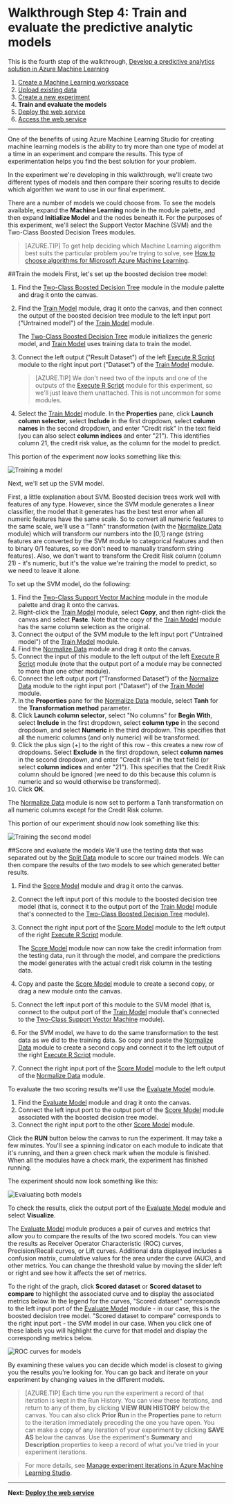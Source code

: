<properties
	pageTitle="Step 4: Train and evaluate the predictive analytic models | Microsoft Azure"
	description="Step 4 of the Develop a predictive solution walkthrough: Train, score, and evaluate multiple models in Azure Machine Learning Studio."
	services="machine-learning"
	documentationCenter=""
	authors="garyericson"
	manager="paulettm"
	editor="cgronlun"/>

<tags
	ms.service="machine-learning"
	ms.workload="data-services"
	ms.tgt_pltfrm="na"
	ms.devlang="na"
	ms.topic="article"
	ms.date="06/10/2016"
	ms.author="garye"/>


# Walkthrough Step 4: Train and evaluate the predictive analytic models

This is the fourth step of the walkthrough, [Develop a predictive analytics solution in Azure Machine Learning](machine-learning-walkthrough-develop-predictive-solution.md)


1.	[Create a Machine Learning workspace](machine-learning-walkthrough-1-create-ml-workspace.md)
2.	[Upload existing data](machine-learning-walkthrough-2-upload-data.md)
3.	[Create a new experiment](machine-learning-walkthrough-3-create-new-experiment.md)
4.	**Train and evaluate the models**
5.	[Deploy the web service](machine-learning-walkthrough-5-publish-web-service.md)
6.	[Access the web service](machine-learning-walkthrough-6-access-web-service.md)

----------

One of the benefits of using Azure Machine Learning Studio for creating machine learning models is the ability to try more than one type of model at a time in an experiment and compare the results. This type of experimentation helps you find the best solution for your problem.

In the experiment we're developing in this walkthrough, we'll create two different types of models and then compare their scoring results to decide which algorithm we want to use in our final experiment.  

There are a number of models we could choose from. To see the models available, expand the **Machine Learning** node in the module palette, and then expand **Initialize Model** and the nodes beneath it. For the purposes of this experiment, we'll select the Support Vector Machine (SVM) and the Two-Class Boosted Decision Trees modules.    

> [AZURE.TIP] To get help deciding which Machine Learning algorithm best suits the particular problem you're trying to solve, see [How to choose algorithms for Microsoft Azure Machine Learning](machine-learning-algorithm-choice.md).

##Train the models
First, let's set up the boosted decision tree model:  

1.	Find the [Two-Class Boosted Decision Tree][two-class-boosted-decision-tree] module in the module palette and drag it onto the canvas.
2.	Find the [Train Model][train-model] module, drag it onto the canvas, and then connect the output of the boosted decision tree module to the left input port ("Untrained model") of the [Train Model][train-model] module.
    
    The [Two-Class Boosted Decision Tree][two-class-boosted-decision-tree] module initializes the generic model, and [Train Model][train-model] uses training data to train the model. 
     
3.	Connect the left output ("Result Dataset") of the left [Execute R Script][execute-r-script] module to the right input port ("Dataset") of the [Train Model][train-model] module.

	> [AZURE.TIP] We don't need two of the inputs and one of the outputs of the [Execute R Script][execute-r-script] module for this experiment, so we'll just leave them unattached. This is not uncommon for some modules.

4.	Select the [Train Model][train-model] module. In the **Properties** pane, click **Launch column selector**, select **Include** in the first dropdown, select **column names** in the second dropdown, and enter "Credit risk" in the text field (you can also select **column indices** and enter "21"). This identifies column 21, the credit risk value, as the column for the model to predict.


This portion of the experiment now looks something like this:  

![Training a model][1]

Next, we'll set up the SVM model.  

First, a little explanation about SVM. Boosted decision trees work well with features of any type. However, since the SVM module generates a linear classifier, the model that it generates has the best test error when all numeric features have the same scale. So to convert all numeric features to the same scale, we'll use a "Tanh" transformation (with the [Normalize Data][normalize-data] module) which will transform our numbers into the [0,1] range (string features are converted by the SVM module to categorical features and then to binary 0/1 features, so we don't need to manually transform string features). Also, we don't want to transform the Credit Risk column (column 21) - it's numeric, but it's the value we're training the model to predict, so we need to leave it alone.  

To set up the SVM model, do the following:

1.	Find the [Two-Class Support Vector Machine][two-class-support-vector-machine] module in the module palette and drag it onto the canvas.
2.	Right-click the [Train Model][train-model] module, select **Copy**, and then right-click the canvas and select **Paste**. Note that the copy of the [Train Model][train-model] module has the same column selection as the original.
3.	Connect the output of the SVM module to the left input port ("Untrained model") of the [Train Model][train-model] module.
4.	Find the [Normalize Data][normalize-data] module and drag it onto the canvas.
5.	Connect the input of this module to the left output of the left [Execute R Script][execute-r-script] module (note that the output port of a module may be connected to more than one other module).
6.	Connect the left output port ("Transformed Dataset") of the [Normalize Data][normalize-data] module to the right input port ("Dataset") of the [Train Model][train-model] module.
7.	In the **Properties** pane for the [Normalize Data][normalize-data] module, select **Tanh** for the **Transformation method** parameter.
8.	Click **Launch column selector**, select "No columns" for **Begin With**, select **Include** in the first dropdown, select **column type** in the second dropdown, and select **Numeric** in the third dropdown. This specifies that all the numeric columns (and only numeric) will be transformed.
9.	Click the plus sign (+) to the right of this row - this creates a new row of dropdowns. Select **Exclude** in the first dropdown, select **column names** in the second dropdown, and enter "Credit risk" in the text field (or select **column indices** and enter "21"). This specifies that the Credit Risk column should be ignored (we need to do this because this column is numeric and so would otherwise be transformed).
10.	Click **OK**.  


The [Normalize Data][normalize-data] module is now set to perform a Tanh transformation on all numeric columns except for the Credit Risk column.  

This portion of our experiment should now look something like this:  

![Training the second model][2]  

##Score and evaluate the models
We'll use the testing data that was separated out by the [Split Data][split] module to score our trained models. We can then compare the results of the two models to see which generated better results.  

1.	Find the [Score Model][score-model] module and drag it onto the canvas.
2.	Connect the left input port of this module to the boosted decision tree model (that is, connect it to the output port of the [Train Model][train-model] module that's connected to the [Two-Class Boosted Decision Tree][two-class-boosted-decision-tree] module).
3.	Connect the right input port of the [Score Model][score-model] module to the left output of the right [Execute R Script][execute-r-script] module.

    The [Score Model][score-model] module now can now take the credit information from the testing data, run it through the model, and compare the predictions the model generates with the actual credit risk column in the testing data.

4.	Copy and paste the [Score Model][score-model] module to create a second copy, or drag a new module onto the canvas.
5.	Connect the left input port of this module to the SVM model (that is, connect to the output port of the [Train Model][train-model] module that's connected to the [Two-Class Support Vector Machine][two-class-support-vector-machine] module).
6.	For the SVM model, we have to do the same transformation to the test data as we did to the training data. So copy and paste the [Normalize Data][normalize-data] module to create a second copy and connect it to the left output of the right [Execute R Script][execute-r-script] module.
7.	Connect the right input port of the [Score Model][score-model] module to the left output of the [Normalize Data][normalize-data] module.  

To evaluate the two scoring results we'll use the [Evaluate Model][evaluate-model] module.  

1.	Find the [Evaluate Model][evaluate-model] module and drag it onto the canvas.
2.	Connect the left input port to the output port of the [Score Model][score-model] module associated with the boosted decision tree model.
3.	Connect the right input port to the other [Score Model][score-model] module.  

Click the **RUN** button below the canvas to run the experiment. It may take a few minutes. You'll see a spinning indicator on each module to indicate that it's running, and then a green check mark when the module is finished. When all the modules have a check mark, the experiment has finished running.

The experiment should now look something like this:  

![Evaluating both models][3]

To check the results, click the output port of the [Evaluate Model][evaluate-model] module and select **Visualize**.  

The [Evaluate Model][evaluate-model] module produces a pair of curves and metrics that allow you to compare the results of the two scored models. You can view the results as Receiver Operator Characteristic (ROC) curves, Precision/Recall curves, or Lift curves. Additional data displayed includes a confusion matrix, cumulative values for the area under the curve (AUC), and other metrics. You can change the threshold value by moving the slider left or right and see how it affects the set of metrics.  

To the right of the graph, click **Scored dataset** or **Scored dataset to compare** to highlight the associated curve and to display the associated metrics below. In the legend for the curves, "Scored dataset" corresponds to the left input port of the [Evaluate Model][evaluate-model] module - in our case, this is the boosted decision tree model. "Scored dataset to compare" corresponds to the right input port - the SVM model in our case. When you click one of these labels you will highlight the curve for that model and display the corresponding metrics below.  

![ROC curves for models][4]

By examining these values you can decide which model is closest to giving you the results you're looking for. You can go back and iterate on your experiment by changing values in the different models. 

> [AZURE.TIP] Each time you run the experiment a record of that iteration is kept in the Run History. You can view these iterations, and return to any of them, by clicking **VIEW RUN HISTORY** below the canvas. You can also click **Prior Run** in the **Properties** pane to return to the iteration immediately preceding the one you have open.
You can make a copy of any iteration of your experiment by clicking **SAVE AS** below the canvas. 
Use the experiment's **Summary** and **Description** properties to keep a record of what you've tried in your experiment iterations.

>  For more details, see [Manage experiment iterations in Azure Machine Learning Studio](machine-learning-manage-experiment-iterations.md).  


----------

**Next: [Deploy the web service](machine-learning-walkthrough-5-publish-web-service.md)**

[1]: ./media/machine-learning-walkthrough-4-train-and-evaluate-models/train1.png
[2]: ./media/machine-learning-walkthrough-4-train-and-evaluate-models/train2.png
[3]: ./media/machine-learning-walkthrough-4-train-and-evaluate-models/train3.png
[4]: ./media/machine-learning-walkthrough-4-train-and-evaluate-models/train4.png


<!-- Module References -->
[evaluate-model]: https://msdn.microsoft.com/library/azure/927d65ac-3b50-4694-9903-20f6c1672089/
[execute-r-script]: https://msdn.microsoft.com/library/azure/30806023-392b-42e0-94d6-6b775a6e0fd5/
[normalize-data]: https://msdn.microsoft.com/library/azure/986df333-6748-4b85-923d-871df70d6aaf/
[score-model]: https://msdn.microsoft.com/library/azure/401b4f92-e724-4d5a-be81-d5b0ff9bdb33/
[train-model]: https://msdn.microsoft.com/library/azure/5cc7053e-aa30-450d-96c0-dae4be720977/
[two-class-boosted-decision-tree]: https://msdn.microsoft.com/library/azure/e3c522f8-53d9-4829-8ea4-5c6a6b75330c/
[two-class-support-vector-machine]: https://msdn.microsoft.com/library/azure/12d8479b-74b4-4e67-b8de-d32867380e20/
[split]: https://msdn.microsoft.com/library/azure/70530644-c97a-4ab6-85f7-88bf30a8be5f/
